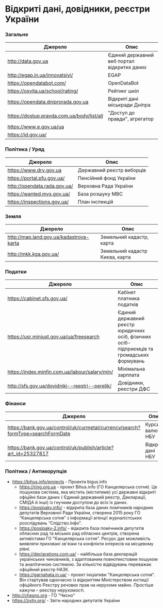 # Відкриті дані, довідники, реєстри України

### Загальне

| Джерело | Опис |
|---------------------------|------------------------------------|
| http://data.gov.ua | Єдиний державний веб портал відкритих даних
| http://egap.in.ua/innovatsiyi/ | EGAP |
| https://opendatabot.com/ | OpenDataBot |
| https://osvita.ua/school/rating/ | Рейтинг шкіл |
| https://opendata.dniprorada.gov.ua | Відкриті дані міськради Дніпра |
| https://dostup.pravda.com.ua/body/list/all | "Доступ до правди", агрегатор |
| https://www.e.gov.ua/ua ||
| https://id.gov.ua/ ||

### Політика / Уряд

| Джерело | Опис |
|----|--------|
| https://www.drv.gov.ua | Державний реєстр виборців |
| https://portal.pfu.gov.ua/ | Пенсійний фонд України |
| http://opendata.rada.gov.ua/ | Верховна Рада України |
| https://wanted.mvs.gov.ua/ | База розшуку МВС |
| https://inspections.gov.ua/ | План інспекцій |

### Земля

| Джерело | Опис |
|----|--------|
| http://map.land.gov.ua/kadastrova-karta | Земельний кадастр, карта |
| http://mkk.kga.gov.ua/ | Земельний кадастр Києва, карта |

### Податки

| Джерело | Опис |
|----|--------|
| https://cabinet.sfs.gov.ua/ | Кабінет платника податків |
| https://usr.minjust.gov.ua/ua/freesearch | Єдиний державний реєстр юридичних осіб, фізичних осіб-підприємців та громадських формувань |
| https://index.minfin.com.ua/labour/salary/min/ | Мінімальна зарплата |
| http://sfs.gov.ua/dovidniki--reestri--perelik/ | Довідники, реєстри ДФС |

### Фінанси

| Джерело | Опис |
|----|--------|
| https://bank.gov.ua/control/uk/curmetal/currency/search?formType=searchFormDate | Курси валют НБУ |
| https://bank.gov.ua/control/uk/publish/article?art_id=25327817 | Відкриті дані НБУ |

### Політика / Антикорупція

* https://bihus.info/projects - Проекти bigus.info
  * https://ring.org.ua - проект Bihus.info (ГО Канцелярська сотня). Це пошукова система, яка містить (міститиме) усі державні відкриті офіційні бази даних ( Єдиний державний реєстр, Декларації, СМІДА й інші) із гнучким доступом до всіх їх даних.
  * https://posipaky.info/ - відкрита база даних помічників народних депутатів Верховної Ради України, створена 2015 року ГО “Канцелярська сотня” з інформації агенції журналістських розслідувань “Слідство.Інфо”.
  * https://posipaky-2.info/ - відкрита база помічників депутатів обласних рад та міських рад обласних центрів, створена активістами ГО "Канцелярська сотня". Ресурс дає можливість виявляти приховані зв'язки та конфлікти інтересів на місцевому рівні.
  * https://declarations.com.ua/ - найбільша база декларацій українських чиновників, з адаптованим повнотекстовим пошуком та аналітичною системою. За кількістю відвідувань переважає офіційний реєстр НАЗК.
  * https://garnahata.in.ua/ - проект ініціативи "Канцелярська сотня". Він стартував одночасно із відкриттям Міністерством юстиції офіційного Реєстру речових прав на нерухоме майно. Простіше кажучи – реєстру нерухомості.
* http://chesno.org - ГО "Чесно"
* https://zvity.org/ - Звіти народних депутатів України

